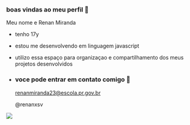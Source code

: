 ### boas vindas ao meu perfil 💙

Meu nome e Renan Miranda

- tenho 17y
- estou me desenvolvendo em linguagem javascript
- utilizo essa espaço para organizaçao e compartilhamento dos meus projetos desenvolvidos
- 
  ### voce pode entrar em contato comigo 📧

  renanmiranda23@escola.pr.gov.br
  
  @renanxsv

![](https://media1.tenor.com/m/g0kMau3yfwUAAAAC/renato-augusto-melhor-meia-do-brasil-renato-augusto-melhor-meio-campista-do-brasil.gif)
